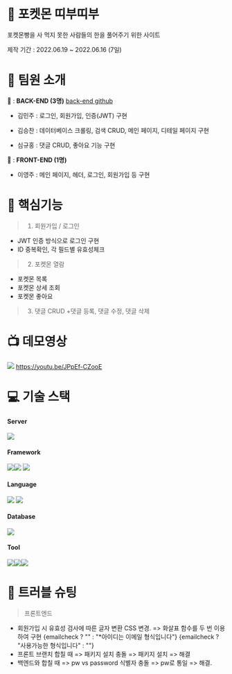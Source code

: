 # 🎁 포켓몬 띠부띠부

포켓몬빵을 사 먹지 못한 사람들의 한을 풀어주기 위한 사이트

제작 기간 : 2022.06.19 ~ 2022.06.16 (7일)

# :information_desk_person: 팀원 소개

🦌 : **BACK-END (3명)**  <a href="https://github.com/KorOnechild/Proj.DDibu-backend">back-end github</a>

 + 김민주 : 로그인, 회원가입, 인증(JWT) 구현

 + 김승찬 : 데이터베이스 크롤링, 검색 CRUD, 메인 페이지, 디테일 페이지 구현

 + 심규홍 : 댓글 CRUD, 좋아요 기능 구현

🎅 : **FRONT-END (1명)** 

 + 이영주 : 메인 페이지, 헤더, 로그인, 회원가입 등 구현

# :dizzy: 핵심기능
> 1) 회원가입 / 로그인
 + JWT 인증 방식으로 로그인 구현
 + ID 중복확인, 각 필드별 유효성체크

> 2) 포켓몬 열람
 + 포켓몬 목록
 + 포켓몬 상세 조회
 + 포켓몬 좋아요

> 3) 댓글 CRUD
 +댓글 등록, 댓글 수정, 댓글 삭제

# :tv: 데모영상
<img src="https://img.shields.io/badge/YouTube-FF0000?style=flat&logo=YouTube&logoColor=white"/> https://youtu.be/JPpEf-CZooE

# :computer: 기술 스택 
#### Server 
  <img src="https://img.shields.io/badge/aws-232F3E?style=for-the-badge&logo=AmazonAWS&logoColor=white">
  
#### Framework
  <img src="https://img.shields.io/badge/Spring-6DB33F?style=for-the-badge&logo=Spring&logoColor=white"><img src="https://img.shields.io/badge/Springboot-6DB33F?style=for-the-badge&logo=Springboot&logoColor=white">
    <img src="https://img.shields.io/badge/react-61DAFB?style=for-the-badge&logo=react&logoColor=black">
  
#### Language
  <img src="https://img.shields.io/badge/JAVA-007396?style=for-the-badge&logo=java&logoColor=white">
  <img src="https://img.shields.io/badge/javascript-F7DF1E?style=for-the-badge&logo=javascript&logoColor=black"> 
  
#### Database
  <img src="https://img.shields.io/badge/mysql-4479A1?style=for-the-badge&logo=mysql&logoColor=white">
  
#### Tool
  <img src="https://img.shields.io/badge/gradle-02303A?style=for-the-badge&logo=gradle&logoColor=white"><img src="https://img.shields.io/badge/Git-00000?style=for-the-badge&logo=Git&logoColor=F05032]"/><img src="https://img.shields.io/badge/Github-181717?style=for-the-badge&logo=Github&logoColor=white]"/>

# :key: 트러블 슈팅
> 프론트엔드
 + 회원가입 시 유효성 검사에 따른 글자 변환 CSS 변경. => 화살표 함수를 두 번 이용하여 구현
  <Check>{emailcheck ? "" : "*아이디는 이메일 형식입니다"}</Check>
  <Check2>{emailcheck ? "사용가능한 형식입니다" : ""}</Check2>
 + 프론트 브랜치 합칠 때 => 패키지 설치 충돌 => 패키지 설치 => 해결
 + 백엔드와 합칠 때 => pw vs password 식별자 충돌 => pw로 통일 => 해결.
